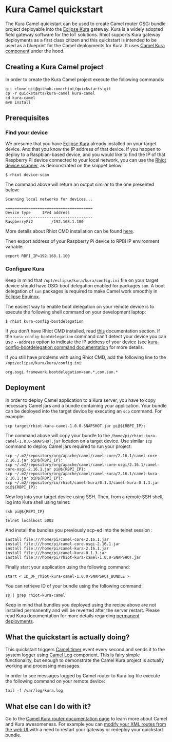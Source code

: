 # Kura Camel quickstart

The Kura Camel quickstart can be used to create Camel router OSGi bundle project deployable into the
[Eclipse Kura](https://www.eclipse.org/kura) gateway. Kura is a widely adopted field gateway software for the
IoT solutions. Rhiot supports Kura gateway deployments as a first class citizen and this quickstart is intended to be used as a blueprint for the Camel deployments for Kura. It uses [Camel Kura component](http://camel.apache.org/kura.html) under the hood.

## Creating a Kura Camel project

In order to create the Kura Camel project execute the following commands:

    git clone git@github.com:rhiot/quickstarts.git
    cp -r quickstarts/kura-camel kura-camel
    cd kura-camel
    mvn install

## Prerequisites

### Find your device

We presume that you have [Eclipse Kura](https://wiki.eclipse.org/Kura/Raspberry_Pi) already installed on your target device. And that you know the IP address of that device.
If you happen to deploy to a Raspbian-based device, and you would like to find the IP of that Raspberry Pi device connected
to your local network, you can use the [Rhiot device scanner](../tooling/cmd.md#devicescan), as demonstrated on the snippet below:

    $ rhiot device-scan

The command above will return an output similar to the one presented below:

    Scanning local networks for devices...

    ======================================
    Device type		IPv4 address
    --------------------------------------
    RaspberryPi2		/192.168.1.100

More details about Rhiot CMD installation can be found [here](../tooling/cmd.md).

Then export address of your Raspberry Pi device to RPBI IP environment variable:

    export RBPI_IP=192.168.1.100


### Configure Kura 

Keep in mind that `/opt/eclipse/kura/kura/config.ini` file on your target device should have OSGi boot delegation
enabled for packages `sun`. A boot delegation of `sun` packages is required to make Camel work smoothly in 
[Eclipse Equinox](http://www.eclipse.org/equinox/).

The easiest way to enable boot delegation on your remote device is to execute the following shell command on your
development laptop:
 
    $ rhiot kura-config-bootdelegation

If you don't have Rhiot CMD installed, read [this](../tooling/cmd.md) documentation section. If the 
`kura-config-bootdelegation` command can't detect your device you can use `--address` option to indicate the IP address
of your device (see [kura-config-bootdelegation command documentation](tooling/cmd.md#kuraconfigbootdelegation) for more 
details.

If you still have problems with using Rhiot CMD, add the following line to the `/opt/eclipse/kura/kura/config.ini`:

    org.osgi.framework.bootdelegation=sun.*,com.sun.*

## Deployment

In order to deploy Camel application to a Kura server, you have to copy necessary Camel jars and a bundle containing your application. Your bundle can be deployed into the target device by executing an `scp` command. For example:


    scp target/rhiot-kura-camel-1.0.0-SNAPSHOT.jar pi@${RBPI_IP}:


The command above will copy your bundle to the `/home/pi/rhiot-kura-camel-1.0.0-SNAPSHOT.jar` location on a target device.
Use similar `scp` command to deploy Camel jars required to run your project:


    scp ~/.m2/repository/org/apache/camel/camel-core/2.16.1/camel-core-2.16.1.jar pi@${RBPI_IP}:
    scp ~/.m2/repository/org/apache/camel/camel-core-osgi/2.16.1/camel-core-osgi-2.16.1.jar pi@${RBPI_IP}:
    scp ~/.m2/repository/org/apache/camel/camel-kura/2.16.1/camel-kura-2.16.1.jar pi@${RBPI_IP}:
    scp ~/.m2/repository/io/rhiot/camel-kura/0.1.3/camel-kura-0.1.3.jar pi@${RBPI_IP}:

Now log into your target device using SSH. Then, from a remote SSH shell, log into Kura shell using telnet:

    ssh pi@${RBPI_IP}
    ...
    telnet localhost 5002

And install the bundles you previously scp-ed into the telnet session :

    install file:///home/pi/camel-core-2.16.1.jar
    install file:///home/pi/camel-core-osgi-2.16.1.jar
    install file:///home/pi/camel-kura-2.16.1.jar
    install file:///home/pi/camel-kura-0.1.3.jar
    install file:///home/pi/rhiot-kura-camel-1.0.0-SNAPSHOT.jar

Finally start your application using the following command:

    start < ID_OF_rhiot-kura-camel-1.0.0-SNAPSHOT_BUNDLE >

You can retrieve ID of your bundle using the following command:

    ss | grep rhiot-kura-camel

Keep in mind that bundles you deployed using the recipe above are not installed permanently and will be reverted after the server restart. Please read Kura documentation for more details regarding
[permanent deployments](http://eclipse.github.io/kura/doc/deploying-bundles.html#making-deployment-permanent).

## What the quickstart is actually doing?

This quickstart triggers [Camel timer](http://camel.apache.org/timer.html) event every second and sends it to the system 
logger using [Camel Log](http://camel.apache.org/log) component. This is fairy simple functionality, but enough to 
demonstrate the Camel Kura project is actually working and processing messages.

In order to see messages logged by Camel router to Kura log file execute the following command on your remote device:

    tail -f /var/log/kura.log

## What else can I do with it?

Go to the [Camel Kura router documentation page](../gateway/camel_kura_router.md) to learn more about Camel and Kura
awesomeness. For example you can [modify your XML routes from the web UI ](../gateway/camel_kura_router.md#managing-xml-camel-routes-using-web-ui)
with a need to restart your gateway or redeploy your quickstart bundle.